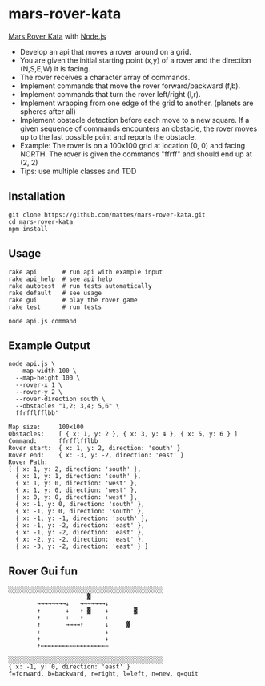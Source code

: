 mars-rover-kata
===============

[Mars Rover Kata](http://craftsmanship.sv.cmu.edu/katas/mars-rover-kata) with [Node.js](http://nodejs.org)  

 * Develop an api that moves a rover around on a grid.
 * You are given the initial starting point (x,y) of a rover and the direction (N,S,E,W) it is facing.
 * The rover receives a character array of commands.
 * Implement commands that move the rover forward/backward (f,b).
 * Implement commands that turn the rover left/right (l,r).
 * Implement wrapping from one edge of the grid to another. (planets are spheres after all)
 * Implement obstacle detection before each move to a new square. If a given sequence of commands encounters an obstacle, the rover moves up to the last possible point and reports the obstacle.
 * Example: The rover is on a 100x100 grid at location (0, 0) and facing NORTH. The rover is given the commands "ffrff" and should end up at (2, 2)
 * Tips: use multiple classes and TDD


## Installation
    git clone https://github.com/mattes/mars-rover-kata.git
    cd mars-rover-kata
    npm install
    
## Usage
```
rake api       # run api with example input
rake api_help  # see api help
rake autotest  # run tests automatically
rake default   # see usage
rake gui       # play the rover game
rake test      # run tests

node api.js command
```

## Example Output
```
node api.js \
  --map-width 100 \
  --map-height 100 \
  --rover-x 1 \
  --rover-y 2 \
  --rover-direction south \
  --obstacles "1,2; 3,4; 5,6" \
  ffrfflfflbb'

Map size:     100x100
Obstacles:    [ { x: 1, y: 2 }, { x: 3, y: 4 }, { x: 5, y: 6 } ]
Command:      ffrfflfflbb
Rover start:  { x: 1, y: 2, direction: 'south' }
Rover end:    { x: -3, y: -2, direction: 'east' }
Rover Path:
[ { x: 1, y: 2, direction: 'south' },
  { x: 1, y: 1, direction: 'south' },
  { x: 1, y: 0, direction: 'west' },
  { x: 1, y: 0, direction: 'west' },
  { x: 0, y: 0, direction: 'west' },
  { x: -1, y: 0, direction: 'south' },
  { x: -1, y: 0, direction: 'south' },
  { x: -1, y: -1, direction: 'south' },
  { x: -1, y: -2, direction: 'east' },
  { x: -1, y: -2, direction: 'east' },
  { x: -2, y: -2, direction: 'east' },
  { x: -3, y: -2, direction: 'east' } ]
``` 


## Rover Gui fun
```
░░░░░░░░░░░░░░░░░░░░░░░░░░░░░░░░░░░░░░░░░░░
                      ▓                             
        →→→→→→→→↓   →→→→→→→↓                        
        ↑       ↓   ↑ ▓    ↓       ▓         
        ↑       ↓   ↑      ↓             
        ↑       →→→→↑      ↓     ▓                 
        ↑                  ↓                        
        ↑                  ↓             
        ↑←←←←←←←←←←←←←←←←←←←             
                                                      
░░░░░░░░░░░░░░░░░░░░░░░░░░░░░░░░░░░░░░░░░░░
{ x: -1, y: 0, direction: 'east' }
f=forward, b=backward, r=right, l=left, n=new, q=quit
```
